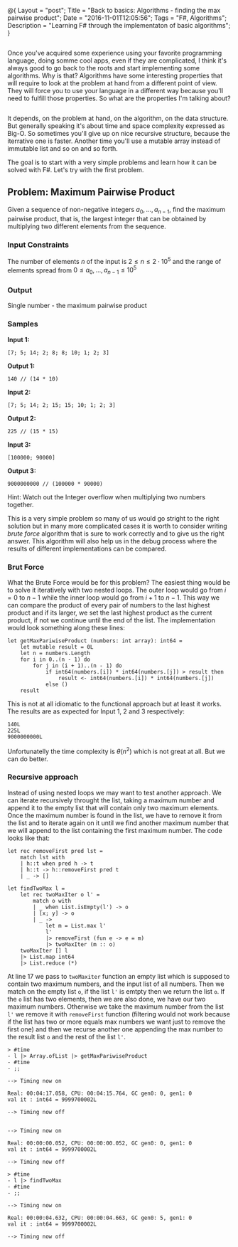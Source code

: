 @{
    Layout = "post";
    Title = "Back to basics: Algorithms - finding the max pairwise product";
    Date = "2016-11-01T12:05:56";
    Tags = "F#, Algorithms";
    Description = "Learning F# through the implementaton of basic algorithms";
}

<div class="row">
<div class="medium-8 columns">

Once you've acquired some experience using your favorite programming language, doing somme cool apps, even if they are complicated, I think it's always good to go back to the roots and start implementing some algorithms. Why is that? Algorithms have some interesting properties that will require to look at the problem at hand from a different point of view. They will force you to use your language in a different way because you'll need to fulfill those properties. So what are the properties I'm talking about?

</div>
</div>

<!-- more -->

It depends, on the problem at hand, on the algorithm, on the data structure. But generally speaking it's about time and space complexity expressed as Big-O. So sometimes you'll give up on nice recursive structure, because the iterrative one is faster. Another time you'll use a mutable array instead of immutable list and so on and so forth.

The goal is to start with a very simple problems and learn how it can be solved with F#. Let's try with the first problem.

## Problem: Maximum Pairwise Product

Given a sequence of non-negative integers $a_0, \dots, a_{n-1}$, find the maximum pairwise product, that is, the largest integer that can be obtained by multiplying two different elements from the sequence.

### Input Constraints

The number of elements $n$ of the input is $2 \le n \le 2\cdot10^5$ and the range of elements spread from $0 \le a_0, \dots, a_{n-1} \le 10^5$

### Output

Single number - the maximum pairwise product

### Samples

**Input 1:**

	[7; 5; 14; 2; 8; 8; 10; 1; 2; 3]

**Output 1:**

	140 // (14 * 10)

**Input 2:**

	[7; 5; 14; 2; 15; 15; 10; 1; 2; 3]

**Output 2:**

	225 // (15 * 15)

**Input 3:**

	[100000; 90000]

**Output 3:**

	9000000000 // (100000 * 90000)

Hint: Watch out the Integer overflow when multiplying two numbers together.

This is a very simple problem so many of us would go stright to the right solution but in many more complicated cases it is worth to consider writing *brute force* algorithm that is sure to work correctly and to give us the right answer. This algorithm will also help us in the debug process where the results of different implementations can be compared.

### Brut Force

What the Brute Force would be for this problem? The easiest thing would be to solve it iteratively with two nested loops. The outer loop would go from $i = 0$ to $n - 1$ while the inner loop would go from $i + 1$ to $n - 1$. This way we can compare the product of every pair of numbers to the last highest product and if its larger, we set the last highest product as the current product, if not we continue until the end of the list. The implementation would look something along these lines:

	let getMaxPariwiseProduct (numbers: int array): int64 =
	    let mutable result = 0L
	    let n = numbers.Length
	    for i in 0..(n - 1) do
	        for j in (i + 1)..(n - 1) do
	            if int64(numbers.[i]) * int64(numbers.[j]) > result then
	                result <- int64(numbers.[i]) * int64(numbers.[j])
	            else ()
	    result

This is not at all idiomatic to the functional approach but at least it works. The results are as expected for Input 1, 2 and 3 respectively:

	140L
	225L
	9000000000L

Unfortunatelly the time complexity is $\theta(n^2)$ which is not great at all. But we can do better.

### Recursive approach

Instead of using nested loops we may want to test another approach. We can iterate recursively throught the list, taking a maximum number and append it to the empty list that will contain only two maximum elements. Once the maximum number is found in the list, we have to remove it from the list and to iterate again on it until we find another maximum number that we will append to the list containing the first maximum number. The code looks like that:

	let rec removeFirst pred lst =
	    match lst with
	    | h::t when pred h -> t
	    | h::t -> h::removeFirst pred t
	    | _ -> []

	let findTwoMax l =
	    let rec twoMaxIter o l' =
	        match o with
	        | _ when List.isEmpty(l') -> o
	        | [x; y] -> o
	        | _ -> 
	            let m = List.max l'
	            l' 
	            |> removeFirst (fun e -> e = m)
	            |> twoMaxIter (m :: o)
	    twoMaxIter [] l 
	    |> List.map int64
	    |> List.reduce (*)

At line 17 we pass to `twoMaxiter` function an empty list which is supposed to contain two maximum numbers, and the input list of all numbers. Then we match on the empty list `o`, if the list `l'` is emtpty then we return the list `o`. If the `o` list has two elements, then we are also done, we have our two maximum numbers. Otherwise we take the maximum number from the list `l'` we remove it with `removeFirst` function (filtering would not work because if the list has two or more equals max numbers we want just to remove the first one) and then we recurse another one appending the max number to the result list `o` and the rest of the list `l'`.

	> #time
	- l |> Array.ofList |> getMaxPariwiseProduct
	- #time
	- ;;

	--> Timing now on

	Real: 00:04:17.058, CPU: 00:04:15.764, GC gen0: 0, gen1: 0
	val it : int64 = 9999700002L

	--> Timing now off


	--> Timing now on

	Real: 00:00:00.052, CPU: 00:00:00.052, GC gen0: 0, gen1: 0
	val it : int64 = 9999700002L

	--> Timing now off

	> #time
	- l |> findTwoMax
	- #time
	- ;;

	--> Timing now on

	Real: 00:00:04.632, CPU: 00:00:04.663, GC gen0: 5, gen1: 0
	val it : int64 = 9999700002L

	--> Timing now off